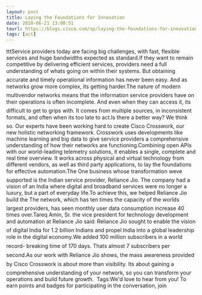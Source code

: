 ```yaml
---
layout: post
title: Laying the Foundations for Innovation
date: 2018-06-21 13:00:51
tourl: https://blogs.cisco.com/sp/laying-the-foundations-for-innovation
tags: [act]
---
```

tttService providers today are facing big challenges, with fast, flexible services and huge bandwidths expected as standard.If they want to remain competitive by delivering efficient services, providers need a full understanding of whats going on within their systems. But obtaining accurate and timely operational information has never been easy. And as networks grow more complex, its getting harder.The nature of modern multivendor networks means that the information service providers have on their operations is often incomplete. And even when they can access it, its difficult to get to grips with. It comes from multiple sources, in inconsistent formats, and often when its too late to act.Is there a better way? We think so. Our experts have been working hard to create Cisco Crosswork, our new holistic networking framework. Crosswork uses developments like machine learning and big data to give service providers a comprehensive understanding of how their networks are functioning.Combining open APIs with our world-leading telemetry solutions, it enables a single, complete and real time overview. It works across physical and virtual technology from different vendors, as well as third party applications, to lay the foundations for effective automation.The One business whose transformation weve supported is the Indian service provider, Reliance Jio. The company had a vision of an India where digital and broadband services were no longer a luxury, but a part of everyday life.To achieve this, we helped Reliance Jio build the The network, which has ten times the capacity of the worlds largest providers, has seen monthly user data consumption increase 40 times over.Tareq Amin, Sr. the vice president for technology development and automation at Reliance Jio said: Reliance Jio sought to enable the vision of digital India for 1.2 billion Indians and propel India into a global leadership role in the digital economy.We added 100 million subscribers in a world record- breaking time of 170 days. Thats almost 7 subscribers per second.As our work with Reliance Jio shows, the mass awareness provided by Cisco Crosswork is about more than visibility. Its about gaining a comprehensive understanding of your network, so you can transform your operations and build future growth.  Tags:We'd love to hear from you! To earn points and badges for participating in the conversation, join 